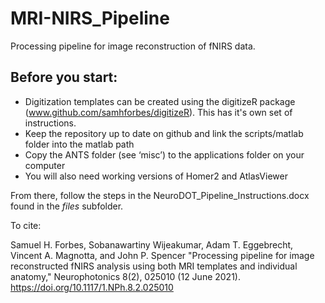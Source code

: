 # MRI-NIRS_Pipeline

Processing pipeline for image reconstruction of fNIRS data.

## Before you start:

* Digitization templates can be created using the digitizeR package (www.github.com/samhforbes/digitizeR). This has it's own set of instructions.
* Keep the repository up to date on github and link the scripts/matlab folder into the matlab path
* Copy the ANTS folder (see ‘misc’) to the applications folder on your computer
* You will also need working versions of Homer2 and AtlasViewer

From there, follow the steps in the NeuroDOT_Pipeline_Instructions.docx found in the *files* subfolder.

To cite:

 Samuel H. Forbes, Sobanawartiny Wijeakumar, Adam T. Eggebrecht, Vincent A. Magnotta, and John P. Spencer "Processing pipeline for image reconstructed fNIRS analysis using both MRI templates and individual anatomy," Neurophotonics 8(2), 025010 (12 June 2021). https://doi.org/10.1117/1.NPh.8.2.025010 
